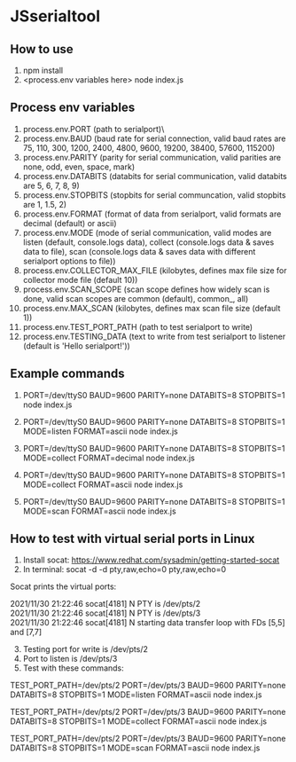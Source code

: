 # JSserialtool

## How to use

1. npm install
2. <process.env variables here> node index.js

## Process env variables

1. process.env.PORT
  (path to serialport)\
2. process.env.BAUD
  (baud rate for serial connection, valid baud rates are 75, 110, 300, 1200, 2400, 4800, 9600, 19200, 38400, 57600, 115200)
3. process.env.PARITY
  (parity for serial communication, valid parities are none, odd, even, space, mark)
4. process.env.DATABITS
  (databits for serial communication, valid databits are 5, 6, 7, 8, 9)
5. process.env.STOPBITS
  (stopbits for serial communcation, valid stopbits are 1, 1.5, 2)
6. process.env.FORMAT
  (format of data from serialport, valid formats are decimal (default) or ascii)
7. process.env.MODE
  (mode of serial communication, valid modes are
    listen (default, console.logs data),
    collect (console.logs data & saves data to file),
    scan (console.logs data & saves data with different serialport options to file))
8. process.env.COLLECTOR_MAX_FILE
  (kilobytes, defines max file size for collector mode file (default 10))
9. process.env.SCAN_SCOPE
  (scan scope defines how widely scan is done, valid scan scopes are common (default), common_<baud rate>, all)
10. process.env.MAX_SCAN
  (kilobytes, defines max scan file size (default 1))
11. process.env.TEST_PORT_PATH
  (path to test serialport to write)
12. process.env.TESTING_DATA
  (text to write from test serialport to listener (default is 'Hello serialport!'))

## Example commands

1. PORT=/dev/ttyS0 BAUD=9600 PARITY=none DATABITS=8 STOPBITS=1 node index.js

2. PORT=/dev/ttyS0 BAUD=9600 PARITY=none DATABITS=8 STOPBITS=1 MODE=listen FORMAT=ascii node index.js

3. PORT=/dev/ttyS0 BAUD=9600 PARITY=none DATABITS=8 STOPBITS=1 MODE=collect FORMAT=decimal node index.js

4. PORT=/dev/ttyS0 BAUD=9600 PARITY=none DATABITS=8 STOPBITS=1 MODE=collect FORMAT=ascii node index.js

5. PORT=/dev/ttyS0 BAUD=9600 PARITY=none DATABITS=8 STOPBITS=1 MODE=scan FORMAT=ascii node index.js

## How to test with virtual serial ports in Linux

1. Install socat: https://www.redhat.com/sysadmin/getting-started-socat
2. In terminal: socat -d -d pty,raw,echo=0 pty,raw,echo=0

Socat prints the virtual ports:

2021/11/30 21:22:46 socat[4181] N PTY is /dev/pts/2\
2021/11/30 21:22:46 socat[4181] N PTY is /dev/pts/3\
2021/11/30 21:22:46 socat[4181] N starting data transfer loop with FDs [5,5] and [7,7]

3. Testing port for write is /dev/pts/2
4. Port to listen is /dev/pts/3
6. Test with these commands:

TEST_PORT_PATH=/dev/pts/2 PORT=/dev/pts/3 BAUD=9600 PARITY=none DATABITS=8 STOPBITS=1 MODE=listen FORMAT=ascii node index.js

TEST_PORT_PATH=/dev/pts/2 PORT=/dev/pts/3 BAUD=9600 PARITY=none DATABITS=8 STOPBITS=1 MODE=collect FORMAT=ascii node index.js

TEST_PORT_PATH=/dev/pts/2 PORT=/dev/pts/3 BAUD=9600 PARITY=none DATABITS=8 STOPBITS=1 MODE=scan FORMAT=ascii node index.js